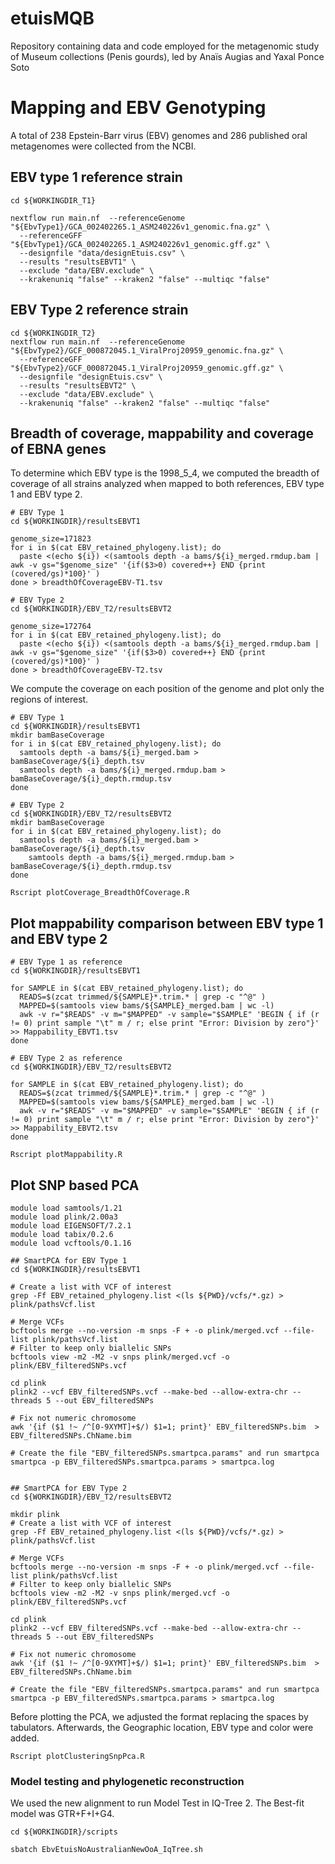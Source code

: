 # etuisMQB
Repository containing data and code employed for the metagenomic study of Museum collections (Penis gourds), led by Anaïs Augias and Yaxal Ponce Soto


# Mapping and EBV Genotyping

A total of 238 Epstein-Barr virus (EBV) genomes and 286 published oral metagenomes were collected from the NCBI.

## EBV type 1 reference strain 

```{bash, eval = FALSE}
cd ${WORKINGDIR_T1}

nextflow run main.nf  --referenceGenome "${EbvType1}/GCA_002402265.1_ASM240226v1_genomic.fna.gz" \
  --referenceGFF "${EbvType1}/GCA_002402265.1_ASM240226v1_genomic.gff.gz" \
  --designfile "data/designEtuis.csv" \                            
  --results "resultsEBVT1" \
  --exclude "data/EBV.exclude" \                            
  --krakenuniq "false" --kraken2 "false" --multiqc "false"
```

## EBV Type 2 reference strain

```{bash, eval=FALSE}
cd ${WORKINGDIR_T2}
nextflow run main.nf  --referenceGenome "${EbvType2}/GCF_000872045.1_ViralProj20959_genomic.fna.gz" \
  --referenceGFF "${EbvType2}/GCF_000872045.1_ViralProj20959_genomic.gff.gz" \
  --designfile "designEtuis.csv" \
  --results "resultsEBVT2" \
  --exclude "data/EBV.exclude" \
  --krakenuniq "false" --kraken2 "false" --multiqc "false"
```

## Breadth of coverage, mappability and coverage of EBNA genes

To determine which EBV type is the 1998_5_4, we computed the breadth of coverage of all strains analyzed when mapped to both references, EBV type 1 and EBV type 2.

```{bash, eval = FALSE}
# EBV Type 1
cd ${WORKINGDIR}/resultsEBVT1

genome_size=171823 
for i in $(cat EBV_retained_phylogeny.list); do 
  paste <(echo ${i}) <(samtools depth -a bams/${i}_merged.rmdup.bam | awk -v gs="$genome_size" '{if($3>0) covered++} END {print (covered/gs)*100}' )
done > breadthOfCoverageEBV-T1.tsv

# EBV Type 2
cd ${WORKINGDIR}/EBV_T2/resultsEBVT2

genome_size=172764
for i in $(cat EBV_retained_phylogeny.list); do 
  paste <(echo ${i}) <(samtools depth -a bams/${i}_merged.rmdup.bam | awk -v gs="$genome_size" '{if($3>0) covered++} END {print (covered/gs)*100}' )
done > breadthOfCoverageEBV-T2.tsv
```

We compute the coverage on each position of the genome and plot only the regions of interest.

```{bash, eval = FALSE}
# EBV Type 1
cd ${WORKINGDIR}/resultsEBVT1
mkdir bamBaseCoverage
for i in $(cat EBV_retained_phylogeny.list); do 
  samtools depth -a bams/${i}_merged.bam > bamBaseCoverage/${i}_depth.tsv
  samtools depth -a bams/${i}_merged.rmdup.bam > bamBaseCoverage/${i}_depth.rmdup.tsv
done

# EBV Type 2
cd ${WORKINGDIR}/EBV_T2/resultsEBVT2
mkdir bamBaseCoverage
for i in $(cat EBV_retained_phylogeny.list); do 
  samtools depth -a bams/${i}_merged.bam > bamBaseCoverage/${i}_depth.tsv
    samtools depth -a bams/${i}_merged.rmdup.bam > bamBaseCoverage/${i}_depth.rmdup.tsv
done

Rscript plotCoverage_BreadthOfCoverage.R
```

## Plot mappability comparison between EBV type 1 and EBV type 2

```{bash, eval = FALSE}
# EBV Type 1 as reference
cd ${WORKINGDIR}/resultsEBVT1

for SAMPLE in $(cat EBV_retained_phylogeny.list); do 
  READS=$(zcat trimmed/${SAMPLE}*.trim.* | grep -c "^@" )
  MAPPED=$(samtools view bams/${SAMPLE}_merged.bam | wc -l)
  awk -v r="$READS" -v m="$MAPPED" -v sample="$SAMPLE" 'BEGIN { if (r != 0) print sample "\t" m / r; else print "Error: Division by zero"}' >> Mappability_EBVT1.tsv
done

# EBV Type 2 as reference
cd ${WORKINGDIR}/EBV_T2/resultsEBVT2

for SAMPLE in $(cat EBV_retained_phylogeny.list); do 
  READS=$(zcat trimmed/${SAMPLE}*.trim.* | grep -c "^@" )
  MAPPED=$(samtools view bams/${SAMPLE}_merged.bam | wc -l)
  awk -v r="$READS" -v m="$MAPPED" -v sample="$SAMPLE" 'BEGIN { if (r != 0) print sample "\t" m / r; else print "Error: Division by zero"}' >> Mappability_EBVT2.tsv
done

Rscript plotMappability.R
```

## Plot SNP based PCA


```{bash, eval = FALSE}
module load samtools/1.21
module load plink/2.00a3
module load EIGENSOFT/7.2.1
module load tabix/0.2.6
module load vcftools/0.1.16 

## SmartPCA for EBV Type 1
cd ${WORKINGDIR}/resultsEBVT1

# Create a list with VCF of interest
grep -Ff EBV_retained_phylogeny.list <(ls ${PWD}/vcfs/*.gz) > plink/pathsVcf.list

# Merge VCFs
bcftools merge --no-version -m snps -F + -o plink/merged.vcf --file-list plink/pathsVcf.list
# Filter to keep only biallelic SNPs
bcftools view -m2 -M2 -v snps plink/merged.vcf -o plink/EBV_filteredSNPs.vcf

cd plink
plink2 --vcf EBV_filteredSNPs.vcf --make-bed --allow-extra-chr --threads 5 --out EBV_filteredSNPs

# Fix not numeric chromosome
awk '{if ($1 !~ /^[0-9XYMT]+$/) $1=1; print}' EBV_filteredSNPs.bim  > EBV_filteredSNPs.ChName.bim

# Create the file "EBV_filteredSNPs.smartpca.params" and run smartpca
smartpca -p EBV_filteredSNPs.smartpca.params > smartpca.log


## SmartPCA for EBV Type 2
cd ${WORKINGDIR}/EBV_T2/resultsEBVT2

mkdir plink
# Create a list with VCF of interest
grep -Ff EBV_retained_phylogeny.list <(ls ${PWD}/vcfs/*.gz) > plink/pathsVcf.list

# Merge VCFs
bcftools merge --no-version -m snps -F + -o plink/merged.vcf --file-list plink/pathsVcf.list
# Filter to keep only biallelic SNPs
bcftools view -m2 -M2 -v snps plink/merged.vcf -o plink/EBV_filteredSNPs.vcf

cd plink
plink2 --vcf EBV_filteredSNPs.vcf --make-bed --allow-extra-chr --threads 5 --out EBV_filteredSNPs

# Fix not numeric chromosome
awk '{if ($1 !~ /^[0-9XYMT]+$/) $1=1; print}' EBV_filteredSNPs.bim  > EBV_filteredSNPs.ChName.bim

# Create the file "EBV_filteredSNPs.smartpca.params" and run smartpca
smartpca -p EBV_filteredSNPs.smartpca.params > smartpca.log
```

Before plotting the PCA, we adjusted the format replacing the spaces by tabulators. Afterwards, the Geographic location, EBV type and color were added.

```{bash, eval = FALSE}
Rscript plotClusteringSnpPca.R
```

### Model testing and phylogenetic reconstruction

We used the new alignment to run Model Test in IQ-Tree 2. The Best-fit model was GTR+F+I+G4. 

```{bash, eval = FALSE}
cd ${WORKINGDIR}/scripts

sbatch EbvEtuisNoAustralianNewOoA_IqTree.sh
```
